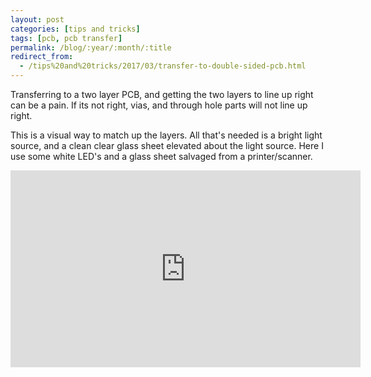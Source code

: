 ```yaml
---
layout: post
categories: [tips and tricks]
tags: [pcb, pcb transfer]
permalink: /blog/:year/:month/:title
redirect_from:
  - /tips%20and%20tricks/2017/03/transfer-to-double-sided-pcb.html
---
```



Transferring to a two layer PCB, and getting the two layers to line up right can be a pain. If its not right, vias, and through hole parts will not line up right.

This is a visual way to match up the layers. All that's needed is a bright light source, and a clean clear glass sheet elevated about the light source. Here I use some white LED's and a glass sheet salvaged from a printer/scanner.

<div class="embed-responsive embed-responsive-16by9 col-md-10 col-lg-7">
  <iframe class="embed-responsive-item" width="560" height="315" src="https://www.youtube.com/embed/yYOqUEfF630" frameborder="0" allow="autoplay; encrypted-media" allowfullscreen></iframe>
</div>
